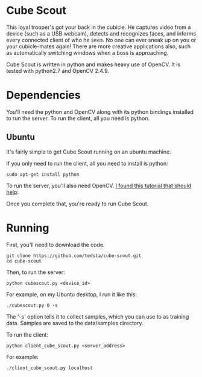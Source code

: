 # Cube Scout

This loyal trooper's got your back in the cubicle. He captures video from a device (such as a USB webcam), detects and recognizes faces, and informs every connected client of who he sees. No one can ever sneak up on you or your cubicle-mates again! There are more creative applications also, such as automatically switching windows when a boss is approaching.

Cube Scout is written in python and makes heavy use of OpenCV. It is tested with python2.7 and OpenCV 2.4.9.

# Dependencies

You'll need the python and OpenCV along with its python bindings installed to run the server. To run the client, all you need is python.

## Ubuntu

It's fairly simple to get Cube Scout running on an ubuntu machine.

If you only need to run the client, all you need to install is python:

`sudo apt-get install python`

To run the server, you'll also need OpenCV. [I found this tutorial that should help](http://www.sysads.co.uk/2014/05/install-opencv-2-4-9-ubuntu-14-04-13-10/):

Once you complete that, you're ready to run Cube Scout.

# Running

First, you'll need to download the code.

```
git clone https://github.com/tedsta/cube-scout.git
cd cube-scout
```

Then, to run the server:

`python cubescout.py <device_id>`

For example, on my Ubuntu desktop, I run it like this:

`./cubescout.py 0 -s`

The '-s' option tells it to collect samples, which you can use to as training data. Samples are saved to the data/samples directory.

To run the client:

`python client_cube_scout.py <server_address>`

For example:

`./client_cube_scout.py localhost`
